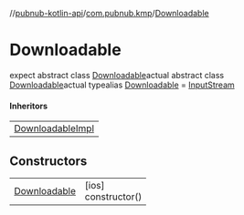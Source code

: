 //[pubnub-kotlin-api](../../../index.md)/[com.pubnub.kmp](../index.md)/[Downloadable](index.md)

# Downloadable

expect abstract class [Downloadable](index.md)actual abstract class [Downloadable](index.md)actual typealias [Downloadable](index.md) = [InputStream](https://docs.oracle.com/javase/8/docs/api/java/io/InputStream.html)

#### Inheritors

| |
|---|
| [DownloadableImpl](../-downloadable-impl/index.md) |

## Constructors

| | |
|---|---|
| [Downloadable](-downloadable.md) | [ios]<br>constructor() |
